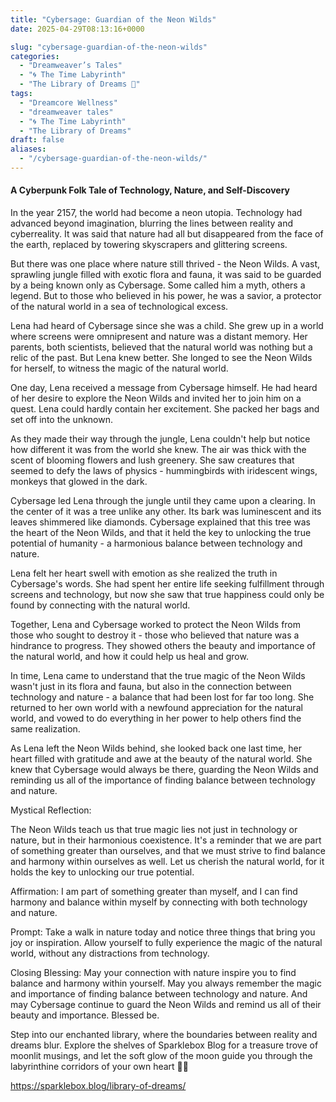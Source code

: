 ```yaml
---
title: "Cybersage: Guardian of the Neon Wilds"
date: 2025-04-29T08:13:16+0000

slug: "cybersage-guardian-of-the-neon-wilds"
categories:
  - "Dreamweaver’s Tales"
  - "🌀 The Time Labyrinth"
  - "The Library of Dreams 📜"
tags:
  - "Dreamcore Wellness"
  - "dreamweaver tales"
  - "🌀 The Time Labyrinth"
  - "The Library of Dreams"
draft: false
aliases:
  - "/cybersage-guardian-of-the-neon-wilds/"
---
```

####  A Cyberpunk Folk Tale of Technology, Nature, and Self-Discovery

In the year 2157, the world had become a neon utopia. Technology had advanced beyond imagination, blurring the lines between reality and cyberreality. It was said that nature had all but disappeared from the face of the earth, replaced by towering skyscrapers and glittering screens.

But there was one place where nature still thrived - the Neon Wilds. A vast, sprawling jungle filled with exotic flora and fauna, it was said to be guarded by a being known only as Cybersage. Some called him a myth, others a legend. But to those who believed in his power, he was a savior, a protector of the natural world in a sea of technological excess.

Lena had heard of Cybersage since she was a child. She grew up in a world where screens were omnipresent and nature was a distant memory. Her parents, both scientists, believed that the natural world was nothing but a relic of the past. But Lena knew better. She longed to see the Neon Wilds for herself, to witness the magic of the natural world.

One day, Lena received a message from Cybersage himself. He had heard of her desire to explore the Neon Wilds and invited her to join him on a quest. Lena could hardly contain her excitement. She packed her bags and set off into the unknown.

As they made their way through the jungle, Lena couldn't help but notice how different it was from the world she knew. The air was thick with the scent of blooming flowers and lush greenery. She saw creatures that seemed to defy the laws of physics - hummingbirds with iridescent wings, monkeys that glowed in the dark.

Cybersage led Lena through the jungle until they came upon a clearing. In the center of it was a tree unlike any other. Its bark was luminescent and its leaves shimmered like diamonds. Cybersage explained that this tree was the heart of the Neon Wilds, and that it held the key to unlocking the true potential of humanity - a harmonious balance between technology and nature.

Lena felt her heart swell with emotion as she realized the truth in Cybersage's words. She had spent her entire life seeking fulfillment through screens and technology, but now she saw that true happiness could only be found by connecting with the natural world.

Together, Lena and Cybersage worked to protect the Neon Wilds from those who sought to destroy it - those who believed that nature was a hindrance to progress. They showed others the beauty and importance of the natural world, and how it could help us heal and grow.

In time, Lena came to understand that the true magic of the Neon Wilds wasn't just in its flora and fauna, but also in the connection between technology and nature - a balance that had been lost for far too long. She returned to her own world with a newfound appreciation for the natural world, and vowed to do everything in her power to help others find the same realization.

As Lena left the Neon Wilds behind, she looked back one last time, her heart filled with gratitude and awe at the beauty of the natural world. She knew that Cybersage would always be there, guarding the Neon Wilds and reminding us all of the importance of finding balance between technology and nature.

Mystical Reflection:

The Neon Wilds teach us that true magic lies not just in technology or nature, but in their harmonious coexistence. It's a reminder that we are part of something greater than ourselves, and that we must strive to find balance and harmony within ourselves as well. Let us cherish the natural world, for it holds the key to unlocking our true potential.

Affirmation: I am part of something greater than myself, and I can find harmony and balance within myself by connecting with both technology and nature.

Prompt: Take a walk in nature today and notice three things that bring you joy or inspiration. Allow yourself to fully experience the magic of the natural world, without any distractions from technology.

Closing Blessing: May your connection with nature inspire you to find balance and harmony within yourself. May you always remember the magic and importance of finding balance between technology and nature. And may Cybersage continue to guard the Neon Wilds and remind us all of their beauty and importance. Blessed be.

Step into our enchanted library, where the boundaries between reality and dreams blur. Explore the shelves of Sparklebox Blog for a treasure trove of moonlit musings, and let the soft glow of the moon guide you through the labyrinthine corridors of your own heart 🌙✨

https://sparklebox.blog/library-of-dreams/
